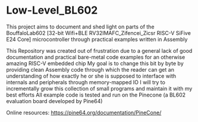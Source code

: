 # Low-Level_BL602
This project aims to document and shed light on parts of the BouffaloLab602 [32-bit Wifi+BLE RV32IMAFC_Zifencei_Zicsr RISC-V SiFive E24 Core] microcontroller through practical examples written in Assembly

This Repository was created out of frustration due to a general lack of good documentation and practical bare-metal code examples for an otherwise amazing RISC-V embedded chip
My goal is to change this bit by byte by providing clean Assembly code through which the reader can get an understanding of how exactly he or she is supposed to interface with internals and peripherals through memory-mapped IO
I will try to incrementally grow this collection of small programs and maintain it with my best efforts
All example code is tested and run on the Pinecone (a BL602 evaluation board developed by Pine64)

Online resources:
  https://pine64.org/documentation/PineCone/
